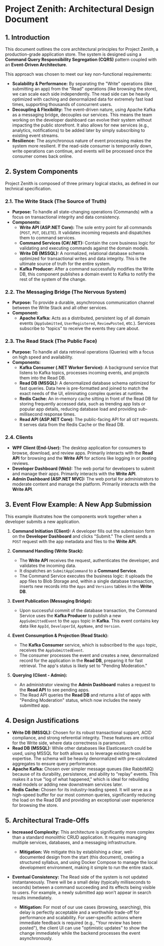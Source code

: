# Project Zenith: Architectural Design Document

## 1. Introduction

This document outlines the core architectural principles for Project Zenith, a production-grade application store. The system is designed using a **Command Query Responsibility Segregation (CQRS)** pattern coupled with an **Event-Driven Architecture**.

This approach was chosen to meet our key non-functional requirements:

- **Scalability & Performance:** By separating the "Write" operations (like submitting an app) from the "Read" operations (like browsing the store), we can scale each side independently. The read side can be heavily optimized with caching and denormalized data for extremely fast load times, supporting thousands of concurrent users.
- **Decoupling & Flexibility:** The event-driven nature, using Apache Kafka as a messaging bridge, decouples our services. This means the team working on the developer dashboard can evolve their system without impacting the public storefront. It also allows for new services (e.g., analytics, notifications) to be added later by simply subscribing to existing event streams.
- **Resilience:** The asynchronous nature of event processing makes the system more resilient. If the read-side consumer is temporarily down, write operations can continue, and events will be processed once the consumer comes back online.

## 2. System Components

Project Zenith is composed of three primary logical stacks, as defined in our technical specification.

### 2.1. The Write Stack (The Source of Truth)

- **Purpose:** To handle all state-changing operations (Commands) with a focus on transactional integrity and data consistency.
- **Components:**
  - **Write API (ASP.NET Core):** The sole entry point for all commands (`POST`, `PUT`, `DELETE`). It validates incoming requests and dispatches them to command services.
  - **Command Services (C#/.NET):** Contain the core business logic for validating and executing commands against the domain models.
  - **Write DB (MSSQL):** A normalized, relational database schema optimized for transactional writes and data integrity. This is the ultimate source of truth for the entire system.
  - **Kafka Producer:** After a command successfully modifies the Write DB, this component publishes a domain event to Kafka to notify the rest of the system of the change.

### 2.2. The Messaging Bridge (The Nervous System)

- **Purpose:** To provide a durable, asynchronous communication channel between the Write Stack and all other services.
- **Component:**
  - **Apache Kafka:** Acts as a distributed, persistent log of all domain events (`AppSubmitted`, `UserRegistered`, `ReviewPosted`, etc.). Services subscribe to "topics" to receive the events they care about.

### 2.3. The Read Stack (The Public Face)

- **Purpose:** To handle all data retrieval operations (Queries) with a focus on high speed and availability.
- **Components:**
  - **Kafka Consumer (.NET Worker Service):** A background service that listens to Kafka topics, processes incoming events, and projects them into the Read DB.
  - **Read DB (MSSQL):** A denormalized database schema optimized for fast queries. Data here is pre-formatted and joined to match the exact needs of the UI, eliminating complex queries at runtime.
  - **Redis Cache:** An in-memory cache sitting in front of the Read DB for storing frequently accessed data, such as trending app lists or popular app details, reducing database load and providing sub-millisecond response times.
  - **Read API (ASP.NET Core):** The public-facing API for all `GET` requests. It serves data from the Redis Cache or the Read DB.

### 2.4. Clients

- **WPF Client (End-User):** The desktop application for consumers to browse, download, and review apps. Primarily interacts with the **Read API** for browsing and the **Write API** for actions like logging in or posting reviews.
- **Developer Dashboard (Web):** The web portal for developers to submit and manage their apps. Primarily interacts with the **Write API**.
- **Admin Dashboard (ASP.NET MVC):** The web portal for administrators to moderate content and manage the platform. Primarily interacts with the **Write API**.

## 3. Event Flow Example: A New App Submission

This example illustrates how the components work together when a developer submits a new application.

1.  **Command Initiation (Client):** A developer fills out the submission form on the **Developer Dashboard** and clicks "Submit." The client sends a `POST` request with the app metadata and files to the **Write API**.

2.  **Command Handling (Write Stack):**

    - The **Write API** receives the request, authenticates the developer, and validates the incoming data.
    - It dispatches an `SubmitAppCommand` to a **Command Service**.
    - The Command Service executes the business logic: it uploads the app files to Blob Storage and, within a single database transaction, inserts new records into the `Apps` and `Versions` tables in the **Write DB**.

3.  **Event Publication (Messaging Bridge):**

    - Upon successful commit of the database transaction, the Command Service uses the **Kafka Producer** to publish a new `AppSubmittedEvent` to the `apps` topic in **Kafka**. This event contains key data like `AppId`, `DeveloperId`, `AppName`, and `Version`.

4.  **Event Consumption & Projection (Read Stack):**

    - The **Kafka Consumer** service, which is subscribed to the `apps` topic, receives the `AppSubmittedEvent`.
    - The consumer processes the event and creates a new, denormalized record for the application in the **Read DB**, preparing it for fast retrieval. The app's status is likely set to "Pending Moderation."

5.  **Querying (Client - Admin):**
    - An administrator viewing the **Admin Dashboard** makes a request to the **Read API** to see pending apps.
    - The Read API queries the **Read DB** and returns a list of apps with "Pending Moderation" status, which now includes the newly submitted app.

## 4. Design Justifications

- **Write DB (MSSQL):** Chosen for its robust transactional support, ACID compliance, and strong referential integrity. These features are critical for the Write side, where data correctness is paramount.
- **Read DB (MSSQL):** While other databases like Elasticsearch could be used, using MSSQL for both allows us to leverage existing team expertise. The schema will be heavily denormalized with pre-calculated aggregates to ensure query performance.
- **Apache Kafka:** Chosen over simpler message queues (like RabbitMQ) because of its durability, persistence, and ability to "replay" events. This makes it a true "log of what happened," which is ideal for rebuilding read models or adding new downstream services later.
- **Redis Cache:** Chosen for its industry-leading speed. It will serve as a high-speed buffer for our most common queries, significantly reducing the load on the Read DB and providing an exceptional user experience for browsing the store.

## 5. Architectural Trade-Offs

- **Increased Complexity:** This architecture is significantly more complex than a standard monolithic CRUD application. It requires managing multiple services, databases, and a messaging infrastructure.

  - **Mitigation:** We mitigate this by establishing a clear, well-documented design from the start (this document), creating a structured syllabus, and using Docker Compose to manage the local development environment, making it simple to run the entire stack.

- **Eventual Consistency:** The Read side of the system is not updated instantaneously. There will be a small delay (typically milliseconds to seconds) between a command succeeding and its effects being visible to users. For example, a newly submitted app won't appear in search results immediately.
  - **Mitigation:** For most of our use cases (browsing, searching), this delay is perfectly acceptable and a worthwhile trade-off for performance and scalability. For user-specific actions where immediate feedback is required (e.g., "Your review has been posted"), the client UI can use "optimistic updates" to show the change immediately while the backend processes the event asynchronously.
